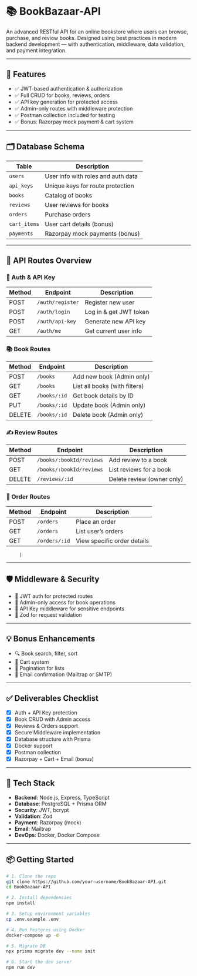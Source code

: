  # 📚 BookBazaar-API

An advanced RESTful API for an online bookstore where users can browse, purchase, and review books. Designed using best practices in modern backend development — with authentication, middleware, data validation, and payment integration.



---

## 🎯 Features

- ✅ JWT-based authentication & authorization
- ✅ Full CRUD for books, reviews, orders
- ✅ API key generation for protected access
- ✅ Admin-only routes with middleware protection
- ✅ Postman collection included for testing
- ✅ Bonus: Razorpay mock payment & cart system

---

## 🗂️ Database Schema

| Table         | Description                          |
|---------------|--------------------------------------|
| `users`       | User info with roles and auth data   |
| `api_keys`    | Unique keys for route protection     |
| `books`       | Catalog of books                     |
| `reviews`     | User reviews for books               |
| `orders`      | Purchase orders                      |
| `cart_items`  | User cart details (bonus)            |
| `payments`    | Razorpay mock payments (bonus)       |

---

## 🧾 API Routes Overview

### 🔐 Auth & API Key

| Method | Endpoint         | Description                   |
|--------|------------------|-------------------------------|
| POST   | `/auth/register` | Register new user             |
| POST   | `/auth/login`    | Log in & get JWT token        |
| POST   | `/auth/api-key`  | Generate new API key          |
| GET    | `/auth/me`       | Get current user info         |

### 📚 Book Routes

| Method | Endpoint         | Description                   |
|--------|------------------|-------------------------------|
| POST   | `/books`         | Add new book (Admin only)     |
| GET    | `/books`         | List all books (with filters) |
| GET    | `/books/:id`     | Get book details by ID        |
| PUT    | `/books/:id`     | Update book (Admin only)      |
| DELETE | `/books/:id`     | Delete book (Admin only)      |

### ✍️ Review Routes

| Method | Endpoint                        | Description                 |
|--------|----------------------------------|-----------------------------|
| POST   | `/books/:bookId/reviews`        | Add review to a book        |
| GET    | `/books/:bookId/reviews`        | List reviews for a book     |
| DELETE | `/reviews/:id`                  | Delete review (owner only)  |

### 🛒 Order Routes

| Method | Endpoint         | Description                 |
|--------|------------------|-----------------------------|
| POST   | `/orders`        | Place an order              |
| GET    | `/orders`        | List user’s orders          |
| GET    | `/orders/:id`    | View specific order details |

         |

---

## 🛡️ Middleware & Security

- 🔐 JWT auth for protected routes
- 🛂 Admin-only access for book operations
- 🔑 API Key middleware for sensitive endpoints
- 🧪 Zod for request validation

---

## 💡 Bonus Enhancements

- 🔍 Book search, filter, sort
- 🛒 Cart system
- 🔁 Pagination for lists
- 📧 Email confirmation (Mailtrap or SMTP)

---

## ✅ Deliverables Checklist

- [x] Auth + API Key protection  
- [x] Book CRUD with Admin access  
- [x] Reviews & Orders support  
- [x] Secure Middleware implementation  
- [x] Database structure with Prisma  
- [x] Docker support  
- [x] Postman collection  
- [x] Razorpay + Cart + Email (bonus)

---

## 🚀 Tech Stack

- **Backend**: Node.js, Express, TypeScript  
- **Database**: PostgreSQL + Prisma ORM  
- **Security**: JWT, bcrypt  
- **Validation**: Zod  
- **Payment**: Razorpay (mock)  
- **Email**: Mailtrap  
- **DevOps**: Docker, Docker Compose

---

## 📦 Getting Started

```bash
# 1. Clone the repo
git clone https://github.com/your-username/BookBazaar-API.git
cd BookBazaar-API

# 2. Install dependencies
npm install

# 3. Setup environment variables
cp .env.example .env

# 4. Run Postgres using Docker
docker-compose up -d

# 5. Migrate DB
npx prisma migrate dev --name init

# 6. Start the dev server
npm run dev
